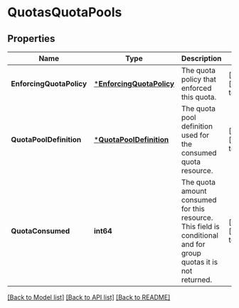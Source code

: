 # QuotasQuotaPools

## Properties
Name | Type | Description | Notes
------------ | ------------- | ------------- | -------------
**EnforcingQuotaPolicy** | [***EnforcingQuotaPolicy**](EnforcingQuotaPolicy.md) | The quota policy that enforced this quota.  | [optional] [default to null]
**QuotaPoolDefinition** | [***QuotaPoolDefinition**](QuotaPoolDefinition.md) | The quota pool definition used for the consumed quota resource.  | [optional] [default to null]
**QuotaConsumed** | **int64** | The quota amount consumed for this resource. This field is conditional and for group quotas it is not returned.  | [optional] [default to null]

[[Back to Model list]](../README.md#documentation-for-models) [[Back to API list]](../README.md#documentation-for-api-endpoints) [[Back to README]](../README.md)


